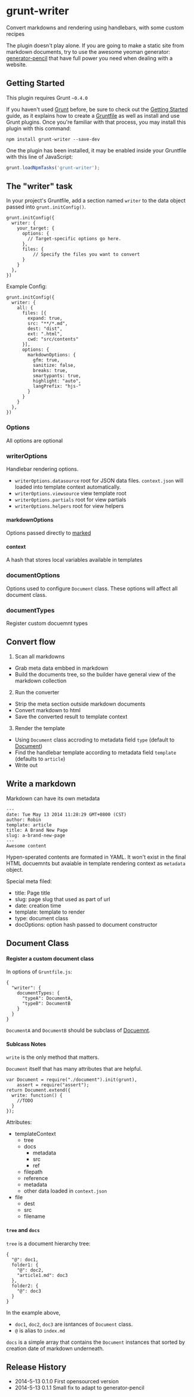 # grunt-writer

Convert markdowns and rendering using handlebars, with some custom recipes

The plugin doesn't play alone. If you are going to make a static site from markdown documents, try to use the awesome yeoman generator: [generator-pencil](https://github.com/RobinQu/generator-pencil) that have full power you need when dealing with a website.


## Getting Started

This plugin requires Grunt `~0.4.0`

If you haven't used [Grunt](http://gruntjs.com/) before, be sure to check out the [Getting Started](http://gruntjs.com/getting-started) guide, as it explains how to create a [Gruntfile](http://gruntjs.com/sample-gruntfile) as well as install and use Grunt plugins. Once you're familiar with that process, you may install this plugin with this command:

```shell
npm install grunt-writer --save-dev
```

One the plugin has been installed, it may be enabled inside your Gruntfile with this line of JavaScript:

```js
grunt.loadNpmTasks('grunt-writer');
```

## The "writer" task

In your project's Gruntfile, add a section named `writer` to the data object passed into `grunt.initConfig()`.


    grunt.initConfig({
      writer: {
        your_target: {
          options: {
            // Target-specific options go here.
          },
          files: {
              // Specify the files you want to convert
          }
        }
      },
    })

Example Config:


    grunt.initConfig({
      writer: {
        all: {
          files: [{
            expand: true,
            src: "**/*.md",
            dest: "dist",
            ext: ".html",
            cwd: "src/contents"
          }],
          options: {
            markdownOptions: {
              gfm: true,
              sanitize: false,
              breaks: true,
              smartypants: true,
              highlight: "auto",
              langPrefix: "hjs-"
            }
          }
        }
      },
    })


### Options

All options are optional

### writerOptions

Handlebar rendering options.

* `writerOptions.datasource` root for JSON data files. `context.json` will loaded into template context automatically.
* `writerOptions.viewsource` view template root
* `writerOptions.partials` root for view partials
* `writerOptions.helpers` root for view helpers

#### markdownOptions

Options passed directly to [marked](https://github.com/chjj/marked)

#### context

A hash that stores local variables available in templates

### documentOptions

Options used to configure `Document` class. These options will affect all document class.

### documentTypes

Register custom docuemnt types

## Convert flow

1. Scan all markdowns
  * Grab meta data embbed in markdown
  * Build the documents tree, so the builder have general view of the markdown collection
2. Run the converter
  * Strip the meta section outside markdown documents
  * Convert markdown to html
  * Save the converted result to template context
3. Render the template
  * Using `Document` class accroding to metadata field `type` (default to [Document](/tasks/lib/document.js))
  * Find the handlebar template according to metadata field `template` (defaults to `article`)
  * Write out

## Write a markdown

Markdown can have its own metadata

    ---
    date: Tue May 13 2014 11:28:29 GMT+0800 (CST)
    author: Robin
    template: article
    title: A Brand New Page
    slug: a-brand-new-page
    ---
    Awesome content

Hypen-sperated contents are formated in YAML. It won't exist in the final HTML docuemnts but avaiable in template rendering context as `metadata` object.

Special meta filed:

* title: Page title
* slug: page slug that used as part of url
* date: creation time
* template: template to render
* type: document class
* docOptions: option hash passed to document constructor

## Document Class

#### Register a custom document class

In options of `Gruntfile.js`:

    {
      "writer": {
        documentTypes: {
          "typeA": DocumentA,
          "typeB": DocumentB
        }
      }
    }

`DocumentA` and `DocumentB` should be subclass of [Docuemnt](tasks/lib/document.js).


#### Sublcass Notes

`write` is the only method that matters.

`Document` itself that has many attributes that are helpful.


    var Document = require("./document").init(grunt),
        assert = require("assert");
    return Document.extend({
      write: function() {
        //TODO
      }
    });

Attributes:

* templateContext
  * tree
  * docs
    * metadata
    * src
    * ref
  * filepath
  * reference
  * metadata
  * other data loaded in `context.json`
* file
  * dest
  * src
  * filename
  
#### `tree` and `docs`

`tree` is a document hierarchy tree:


    {
      "@": doc1,
      folder1: {
        "@": doc2,
        "article1.md": doc3
      },
      folder2: {
        "@": doc3
      }
    }

In the example above, 

* `doc1`, `doc2`, `doc3` are isntances of `Document` class.
* `@` is alias to `index.md`

`docs` is a simple array that contains the `Document` instances that sorted by creation date of markdown underneath.


## Release History

* 2014-5-13 0.1.0 First opensourced version
* 2014-5-13 0.1.1 Small fix to adapt to generator-pencil
